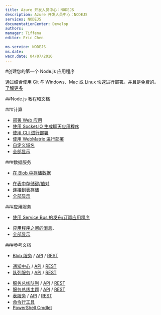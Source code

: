 ```yaml
---
title: Azure 开发人员中心：NODEJS
description: Azure 开发人员中心：NODEJS
services: NODEJS
documentationCenter: Develop
authors: 
manager: Tiffena
editor: Eric Chen

ms.service: NODEJS
ms.date: 
wacn.date: 04/07/2016
---
```


#创建您的第一个 Node.js 应用程序

通过结合使用 Git 与 Windows、Mac 或 Linux 快速进行部署。并且是免费的。
[了解更多](../articles/app-service-web/web-sites-nodejs-develop-deploy-mac.md)

##Node.js 教程和文档

###计算

- [部署 Web 应用](../articles/app-service-web/web-sites-nodejs-develop-deploy-mac.md)
- [使用 Socket.IO 生成聊天应用程序](../articles/app-service-web/web-sites-nodejs-chat-app-socketio.md)
- [使用 CLI 进行部署](../articles/xplat-cli-install.md)
- [使用 WebMatrix 进行部署](../articles/app-service-web/web-sites-nodejs-use-webmatrix.md)
- [自定义域名](../articles/app-service-web/web-sites-custom-domain-name.md)
- [全部显示](/develop/nodejs/compute)  

###数据服务

- [在 Blob 中存储数据](../articles/storage/storage-nodejs-how-to-use-blob-storage.md)

<!--- [Store data using DocumentDB](../articles/documentdb/documentdb-nodejs-application.md)
- [使用 MongoDB 存储数据](/documentation/articles/store-mongolab-web-sites-nodejs-store-data-mongodb/)
-->
- [在表中存储键/值对](../articles/storage/storage-nodejs-how-to-use-table-storage.md)
- [连接到表存储](../articles/app-service-web/storage-nodejs-use-table-storage-web-site.md)
- [全部显示](/develop/nodejs/data)
  
###应用服务

-  [使用 Service Bus 的发布/订阅应用程序](../articles/service-bus-messaging/service-bus-nodejs-how-to-use-topics-subscriptions.md)
<!--- [使用 SendGrid 发送电子邮件](/documentation/articles/store-sendgrid-nodejs-how-to-send-email/)-->
- [应用程序之间的消息](../articles/storage/storage-nodejs-how-to-use-queues.md)、
- [全部显示](/develop/nodejs/app-services)

###参考文档

- [Blob 服务](../articles/storage/storage-nodejs-how-to-use-blob-storage.md) / [API](http://go.microsoft.com/fwlink/?linkid=401539&clcid=0x804) / [REST](http://msdn.microsoft.com/zh-cn/library/azure/dd179355)
<!--
- [DocumentDB](../articles/documentdb/documentdb-nodejs-application.md) / [API](http://dl.windowsazure.com/documentdb/nodedocs)-->
- [通知中心](../articles/notification-hubs/notification-hubs-nodejs-push-notification-tutorial.md) / [API](http://dl.windowsazure.com/nodedocs/NotificationHubService.html) / [REST](http://msdn.microsoft.com/zh-cn/library/azure/dn223264.aspx)
- [队列服务](../articles/storage/storage-nodejs-how-to-use-queues.md) / [API](http://go.microsoft.com/fwlink/?linkid=401540&clcid=0x804) / [REST](http://msdn.microsoft.com/zh-cn/library/azure/dd179355)
<!--- [SendGrid](/documentation/articles/store-sendgrid-nodejs-how-to-send-email/) / [REST](http://sendgrid.com/docs/API_Reference/index.html)-->
- [服务总线队列](../articles/service-bus-messaging/service-bus-nodejs-how-to-use-queues.md) / [API](http://dl.windowsazure.com/nodedocs/ServiceBusService.html) / [REST](http://msdn.microsoft.com/zh-cn/library/azure/hh780717)
- [服务总线主题](../articles/service-bus-messaging/service-bus-nodejs-how-to-use-topics-subscriptions.md) / [API](http://dl.windowsazure.com/nodedocs/ServiceBusService.html) / [REST](http://msdn.microsoft.com/zh-cn/library/azure/hh780717)
- [表服务](../articles/storage/storage-nodejs-how-to-use-table-storage.md) / [API](http://go.microsoft.com/fwlink/?linkid=401538&clcid=0x804) / [REST](http://msdn.microsoft.com/zh-cn/library/azure/dd179355)
- [命令行工具](../articles/xplat-cli-install.md)
- [PowerShell Cmdlet](../articles/powershell-install-configure.md)

